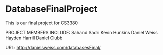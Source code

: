 # DatabaseFinalProject
This is our final project for CS3380 

PROJECT MEMBERS INCLUDE:
Sahand Sadri
Kevin Hunkins
Daniel Weiss
Hayden Harrill
Daniel Clubb

URL: http://danielsweiss.com/databasesFinal/
